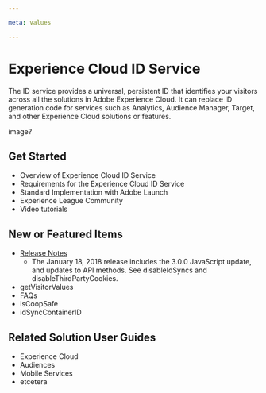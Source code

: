```yaml
---

meta: values

---
```


# Experience Cloud ID Service

The ID service provides a universal, persistent ID that identifies your visitors across all the solutions in Adobe Experience Cloud. It can replace ID generation code for services such as Analytics, Audience Manager, Target, and other Experience Cloud solutions or features.

image?

## Get Started

+ Overview of Experience Cloud ID Service
+ Requirements for the Experience Cloud ID Service
+ Standard Implementation with Adobe Launch
+ Experience League Community
+ Video tutorials

## New or Featured Items

+ [Release Notes](link)
  + The January 18, 2018 release includes the 3.0.0 JavaScript update, and updates to API methods. See disableIdSyncs and disableThirdPartyCookies.
+ getVisitorValues
+ FAQs
+ isCoopSafe
+ idSyncContainerID

## Related Solution User Guides

+ Experience Cloud
+ Audiences
+ Mobile Services 
+ etcetera
